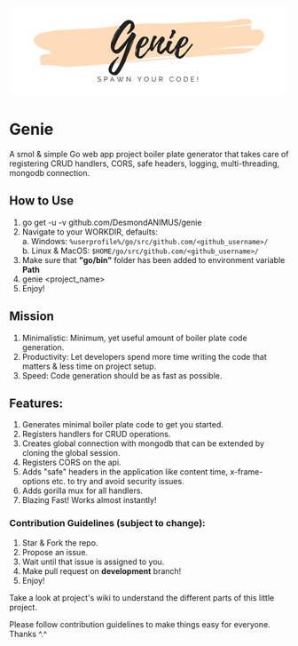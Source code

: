 <p align="center">
  <img src="https://github.com/De-ma/genie/blob/master/genie-header.png">
</p>

# Genie
A smol &amp; simple Go web app project boiler plate generator that takes care of registering CRUD handlers, CORS, safe headers, logging, multi-threading, mongodb connection.

## How to Use
1. go get -u -v github.com/DesmondANIMUS/genie
2. Navigate to your WORKDIR, defaults: <br/>
  a. Windows: `%userprofile%/go/src/github.com/<github_username>/` <br/>
  b. Linux & MacOS: `$HOME/go/src/github.com/<github_username>/` <br/>
3. Make sure that **"go/bin"** folder has been added to environment variable **Path**
4. genie <project_name>
5. Enjoy!

## Mission
1. Minimalistic: Minimum, yet useful amount of boiler plate code generation.
2. Productivity: Let developers spend more time writing the code that matters &amp; less time on project setup.
3. Speed: Code generation should be as fast as possible.

## Features:
1. Generates minimal boiler plate code to get you started.
2. Registers handlers for CRUD operations.
3. Creates global connection with mongodb that can be extended by cloning the global session.
4. Registers CORS on the api.
5. Adds "safe" headers in the application like content time, x-frame-options etc. to try and avoid security issues.
6. Adds gorilla mux for all handlers.
7. Blazing Fast! Works almost instantly!

### Contribution Guidelines (subject to change):
1. Star & Fork the repo.
2. Propose an issue.
3. Wait until that issue is assigned to you.
4. Make pull request on **development** branch!
5. Enjoy!

Take a look at project's wiki to understand the different parts of this little project.

Please follow contribution guidelines to make things easy for everyone. Thanks ^.^
